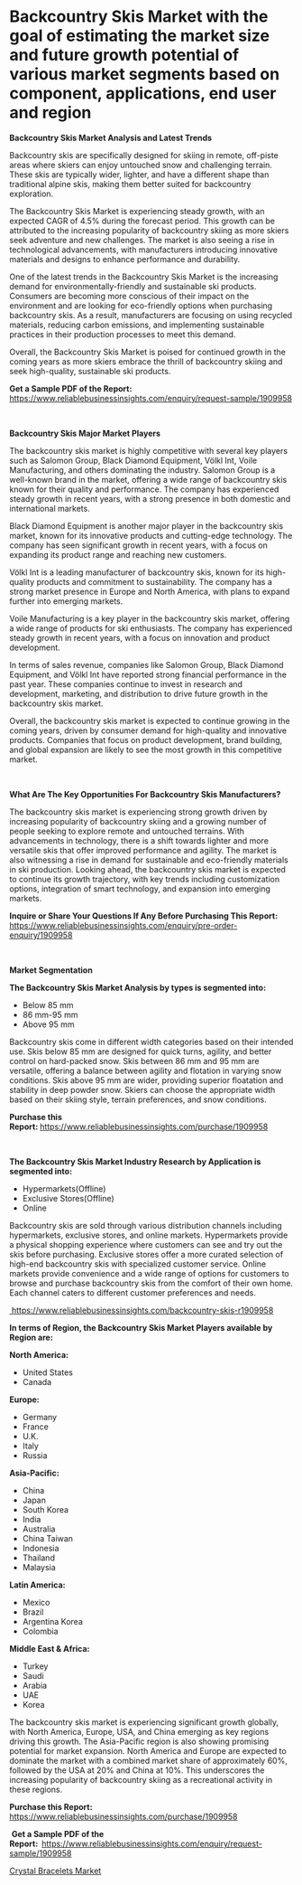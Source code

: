 <p><h1>Backcountry Skis Market with the goal of estimating the market size and future growth potential of various market segments based on component, applications, end user and region</h1></p><p><strong>Backcountry Skis Market Analysis and Latest Trends</strong></p>
<p><p>Backcountry skis are specifically designed for skiing in remote, off-piste areas where skiers can enjoy untouched snow and challenging terrain. These skis are typically wider, lighter, and have a different shape than traditional alpine skis, making them better suited for backcountry exploration.</p><p>The Backcountry Skis Market is experiencing steady growth, with an expected CAGR of 4.5% during the forecast period. This growth can be attributed to the increasing popularity of backcountry skiing as more skiers seek adventure and new challenges. The market is also seeing a rise in technological advancements, with manufacturers introducing innovative materials and designs to enhance performance and durability.</p><p>One of the latest trends in the Backcountry Skis Market is the increasing demand for environmentally-friendly and sustainable ski products. Consumers are becoming more conscious of their impact on the environment and are looking for eco-friendly options when purchasing backcountry skis. As a result, manufacturers are focusing on using recycled materials, reducing carbon emissions, and implementing sustainable practices in their production processes to meet this demand.</p><p>Overall, the Backcountry Skis Market is poised for continued growth in the coming years as more skiers embrace the thrill of backcountry skiing and seek high-quality, sustainable ski products.</p></p>
<p><strong>Get a Sample PDF of the Report:&nbsp;</strong> <a href="https://www.reliablebusinessinsights.com/enquiry/request-sample/1909958">https://www.reliablebusinessinsights.com/enquiry/request-sample/1909958</a></p>
<p>&nbsp;</p>
<p><strong>Backcountry Skis Major Market Players</strong></p>
<p><p>The backcountry skis market is highly competitive with several key players such as Salomon Group, Black Diamond Equipment, Völkl Int, Voile Manufacturing, and others dominating the industry. Salomon Group is a well-known brand in the market, offering a wide range of backcountry skis known for their quality and performance. The company has experienced steady growth in recent years, with a strong presence in both domestic and international markets.</p><p>Black Diamond Equipment is another major player in the backcountry skis market, known for its innovative products and cutting-edge technology. The company has seen significant growth in recent years, with a focus on expanding its product range and reaching new customers.</p><p>Völkl Int is a leading manufacturer of backcountry skis, known for its high-quality products and commitment to sustainability. The company has a strong market presence in Europe and North America, with plans to expand further into emerging markets.</p><p>Voile Manufacturing is a key player in the backcountry skis market, offering a wide range of products for ski enthusiasts. The company has experienced steady growth in recent years, with a focus on innovation and product development.</p><p>In terms of sales revenue, companies like Salomon Group, Black Diamond Equipment, and Völkl Int have reported strong financial performance in the past year. These companies continue to invest in research and development, marketing, and distribution to drive future growth in the backcountry skis market.</p><p>Overall, the backcountry skis market is expected to continue growing in the coming years, driven by consumer demand for high-quality and innovative products. Companies that focus on product development, brand building, and global expansion are likely to see the most growth in this competitive market.</p></p>
<p>&nbsp;</p>
<p><strong>What Are The Key Opportunities For Backcountry Skis Manufacturers?</strong></p>
<p><p>The backcountry skis market is experiencing strong growth driven by increasing popularity of backcountry skiing and a growing number of people seeking to explore remote and untouched terrains. With advancements in technology, there is a shift towards lighter and more versatile skis that offer improved performance and agility. The market is also witnessing a rise in demand for sustainable and eco-friendly materials in ski production. Looking ahead, the backcountry skis market is expected to continue its growth trajectory, with key trends including customization options, integration of smart technology, and expansion into emerging markets.</p></p>
<p><strong>Inquire or Share Your Questions If Any Before Purchasing This Report:</strong> <a href="https://www.reliablebusinessinsights.com/enquiry/pre-order-enquiry/1909958">https://www.reliablebusinessinsights.com/enquiry/pre-order-enquiry/1909958</a></p>
<p>&nbsp;</p>
<p><strong>Market Segmentation</strong></p>
<p><strong>The Backcountry Skis Market Analysis by types is segmented into:</strong></p>
<p><ul><li>Below 85 mm</li><li>86 mm-95 mm</li><li>Above 95 mm</li></ul></p>
<p><p>Backcountry skis come in different width categories based on their intended use. Skis below 85 mm are designed for quick turns, agility, and better control on hard-packed snow. Skis between 86 mm and 95 mm are versatile, offering a balance between agility and flotation in varying snow conditions. Skis above 95 mm are wider, providing superior floatation and stability in deep powder snow. Skiers can choose the appropriate width based on their skiing style, terrain preferences, and snow conditions.</p></p>
<p><strong>Purchase this Report:&nbsp;</strong><a href="https://www.reliablebusinessinsights.com/purchase/1909958">https://www.reliablebusinessinsights.com/purchase/1909958</a></p>
<p>&nbsp;</p>
<p><strong>The Backcountry Skis Market Industry Research by Application is segmented into:</strong></p>
<p><ul><li>Hypermarkets(Offline)</li><li>Exclusive Stores(Offline)</li><li>Online</li></ul></p>
<p><p>Backcountry skis are sold through various distribution channels including hypermarkets, exclusive stores, and online markets. Hypermarkets provide a physical shopping experience where customers can see and try out the skis before purchasing. Exclusive stores offer a more curated selection of high-end backcountry skis with specialized customer service. Online markets provide convenience and a wide range of options for customers to browse and purchase backcountry skis from the comfort of their own home. Each channel caters to different customer preferences and needs.</p></p>
<p><a href="https://www.reliablebusinessinsights.com/backcountry-skis-r1909958">&nbsp;https://www.reliablebusinessinsights.com/backcountry-skis-r1909958</a></p>
<p><strong>In terms of Region, the Backcountry Skis Market Players available by Region are:</strong></p>
<p>
    <p> <strong> North America: </strong>
        <ul>
            <li>United States</li>
            <li>Canada</li>
        </ul>
        </p> 
    <p> <strong> Europe: </strong>
        <ul>
            <li>Germany</li>
            <li>France</li>
            <li>U.K.</li>
            <li>Italy</li>
            <li>Russia</li>
        </ul>
        </p> 
    <p> <strong> Asia-Pacific: </strong>
        <ul>
            <li>China</li>
            <li>Japan</li>
            <li>South Korea</li>
            <li>India</li>
            <li>Australia</li>
            <li>China Taiwan</li>
            <li>Indonesia</li>
            <li>Thailand</li>
            <li>Malaysia</li>
        </ul>
        </p> 
    <p> <strong> Latin America: </strong>
        <ul>
            <li>Mexico</li>
            <li>Brazil</li>
            <li>Argentina Korea</li>
            <li>Colombia</li>
        </ul>
        </p> 
    <p> <strong> Middle East & Africa: </strong>
        <ul>
            <li>Turkey</li>
            <li>Saudi</li>
            <li>Arabia</li>
            <li>UAE</li>
            <li>Korea</li>
        </ul>
    </p>
    </p>
<p><p>The backcountry skis market is experiencing significant growth globally, with North America, Europe, USA, and China emerging as key regions driving this growth. The Asia-Pacific region is also showing promising potential for market expansion. North America and Europe are expected to dominate the market with a combined market share of approximately 60%, followed by the USA at 20% and China at 10%. This underscores the increasing popularity of backcountry skiing as a recreational activity in these regions.</p></p>
<p><strong>Purchase this Report: </strong><a href="https://www.reliablebusinessinsights.com/purchase/1909958">https://www.reliablebusinessinsights.com/purchase/1909958</a></p>
<p>&nbsp;<strong>Get a Sample PDF of the Report:&nbsp;&nbsp;</strong><a href="https://www.reliablebusinessinsights.com/enquiry/request-sample/1909958">https://www.reliablebusinessinsights.com/enquiry/request-sample/1909958</a></p>
<p><strong></strong></p>
<p><p><a href="https://github.com/Valeridd446677/Market-Research-Report-List-1/blob/main/crystal-bracelets-market.md">Crystal Bracelets Market</a></p></p>